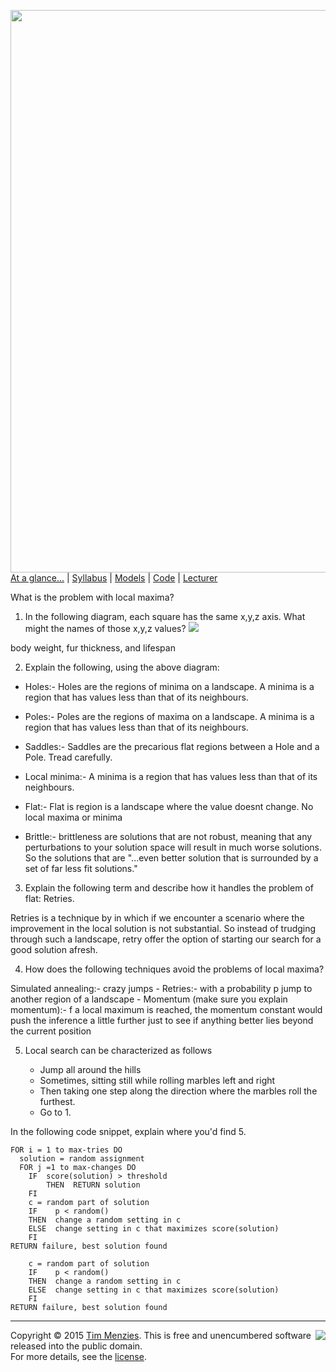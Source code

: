 [<img width=900 src="https://raw.githubusercontent.com/txt/mase/master/img/banner1.png">](https://github.com/txt/mase/blob/master/README.md)   
[At a glance...](https://github.com/txt/mase/blob/master/OVERVIEW.md) |
[Syllabus](https://github.com/txt/mase/blob/master/SYLLABUS.md) |
[Models](https://github.com/txt/mase/blob/master/MODELS.md) |
[Code](https://github.com/txt/mase/tree/master/src) |
[Lecturer](http://menzies.us) 


What is the problem with local maxima?
 
1. In the following diagram, each square has the same x,y,z axis. What might the names of those x,y,z values?
![](https://github.com/timm/sbse14/wiki/etc/img/landscape/WrightFitness.jpg)

body weight, fur thickness, and lifespan 


2. Explain the following, using the above diagram:

 * Holes:- Holes are the regions of minima on a landscape. A minima is a region that has values less than that of its neighbours.
 
 * Poles:- Poles are the regions of maxima on a landscape. A minima is a region that has values less than that of its neighbours.
 
 * Saddles:- Saddles are the precarious flat regions between a Hole and a Pole. Tread carefully.
 
 * Local minima:- A minima is a region that has values less than that of its neighbours.
 * Flat:- Flat is region is a landscape where the value doesnt change. No local maxima or minima
 * Brittle:- brittleness are solutions that are not robust, meaning that any perturbations to your solution space will result in much worse solutions. So the solutions that are "...even better solution that is surrounded by a set of far less fit solutions."


3. Explain the following term and describe how it handles the problem of flat: Retries.

Retries is a technique by in which if we encounter a scenario where the improvement in the local solution is not substantial. So instead of trudging through such a landscape, retry offer the option of starting our search for a good solution afresh. 

4. How does the following techniques avoid the problems of local maxima?

  Simulated annealing:- crazy jumps
    - Retries:- with a probability p jump to another region of a landscape
    - Momentum (make sure you explain momentum):- f a local maximum is reached, the momentum constant would push the inference a little further just to see if anything better lies beyond the current position
  
5. Local search can be characterized as follows

   + Jump all around the hills
   + Sometimes, sitting still while rolling marbles left and right
   + Then taking one step along the direction where the marbles roll the furthest.
   + Go to 1.

In the following code snippet, explain where you'd find 5.
```
FOR i = 1 to max-tries DO
  solution = random assignment
  FOR j =1 to max-changes DO
    IF  score(solution) > threshold
        THEN  RETURN solution
    FI
    c = random part of solution 
    IF    p < random()
    THEN  change a random setting in c
    ELSE  change setting in c that maximizes score(solution) 
    FI
RETURN failure, best solution found
```

```
    c = random part of solution 
    IF    p < random()
    THEN  change a random setting in c
    ELSE  change setting in c that maximizes score(solution) 
    FI
RETURN failure, best solution found
```


_________

<img align=right src="https://raw.githubusercontent.com/txt/mase/master/img/pd-icon.png">Copyright © 2015 [Tim Menzies](http://menzies.us).
This is free and unencumbered software released into the public domain.   
For more details, see the [license](https://github.com/txt/mase/blob/master/LICENSE.md).

